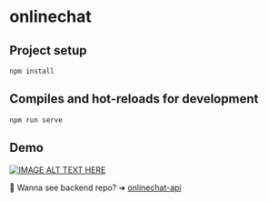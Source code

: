 # onlinechat

## Project setup
```
npm install
```

## Compiles and hot-reloads for development
```
npm run serve
```
## Demo

[![IMAGE ALT TEXT HERE](https://img.youtube.com/vi/HDRsr2GW2UU/0.jpg)](https://www.youtube.com/watch?v=HDRsr2GW2UU)

:pushpin: Wanna see backend repo? ➜ [onlinechat-api](https://github.com/YuAnWu0000/onlinechat-api)
